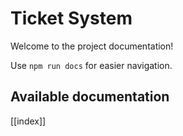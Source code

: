 # Ticket System

Welcome to the project documentation!

Use `npm run docs` for easier navigation.

## Available documentation

[[index]]
